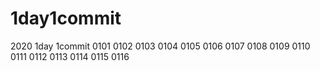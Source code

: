 # 1day1commit
2020 1day 1commit
0101
0102
0103
0104
0105
0106
0107
0108
0109
0110
0111
0112
0113
0114
0115
0116
